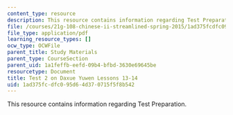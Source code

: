 ```yaml
---
content_type: resource
description: This resource contains information regarding Test Preparation.
file: /courses/21g-108-chinese-ii-streamlined-spring-2015/1ad375fcdfc095d64d370715f5f8b542_MIT21G_108S15_Test2Format.pdf
file_type: application/pdf
learning_resource_types: []
ocw_type: OCWFile
parent_title: Study Materials
parent_type: CourseSection
parent_uid: 1a1feffb-eefd-09b4-bfbd-3630e69645be
resourcetype: Document
title: Test 2 on Daxue Yuwen Lessons 13-14
uid: 1ad375fc-dfc0-95d6-4d37-0715f5f8b542
---
```

This resource contains information regarding Test Preparation.

